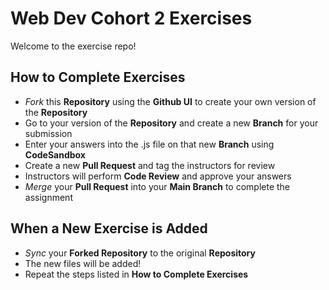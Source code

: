 Web Dev Cohort 2 Exercises
==========================

Welcome to the exercise repo!

How to Complete Exercises
-------------------------

* *Fork* this **Repository** using the **Github UI** to create your own version of the **Repository**
* Go to your version of the **Repository** and create a new **Branch** for your submission
* Enter your answers into the .js file on that new **Branch** using **CodeSandbox**
* Create a new **Pull Request** and tag the instructors for review
* Instructors will perform **Code Review** and approve your answers
* *Merge* your **Pull Request** into your **Main Branch** to complete the assignment

When a New Exercise is Added
----------------------------

* *Sync* your **Forked Repository** to the original **Repository**
* The new files will be added!
* Repeat the steps listed in **How to Complete Exercises**
